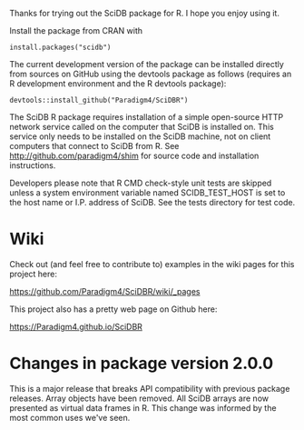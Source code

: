 Thanks for trying out the SciDB package for R. I hope you enjoy using it.

Install the package from CRAN with
```
install.packages("scidb")
```

The current development version of the package can be installed directly from
sources on  GitHub using the devtools package as follows (requires an R
development environment  and the R devtools package):
```
devtools::install_github("Paradigm4/SciDBR")
```

The SciDB R package requires installation of a simple open-source HTTP network
service called on the computer that SciDB is installed on. This service only
needs to be installed on the SciDB machine, not on client computers that
connect to SciDB from R.  See http://github.com/paradigm4/shim  for source code
and installation instructions.

Developers please note that R CMD check-style unit tests are skipped unless a
system environment variable named SCIDB_TEST_HOST is set to the host name or
I.P. address of SciDB. See the tests directory for test code.

Wiki
===
Check out (and feel free to contribute to) examples in the wiki pages for
this project here:

https://github.com/Paradigm4/SciDBR/wiki/_pages

This project also has a pretty web page on Github here:

https://Paradigm4.github.io/SciDBR


Changes in package version 2.0.0
===

This is a major release that breaks API compatibility with previous package
releases.  Array objects have been removed. All SciDB arrays are now presented
as virtual data frames in R. This change was informed by the most common uses
we've seen.
